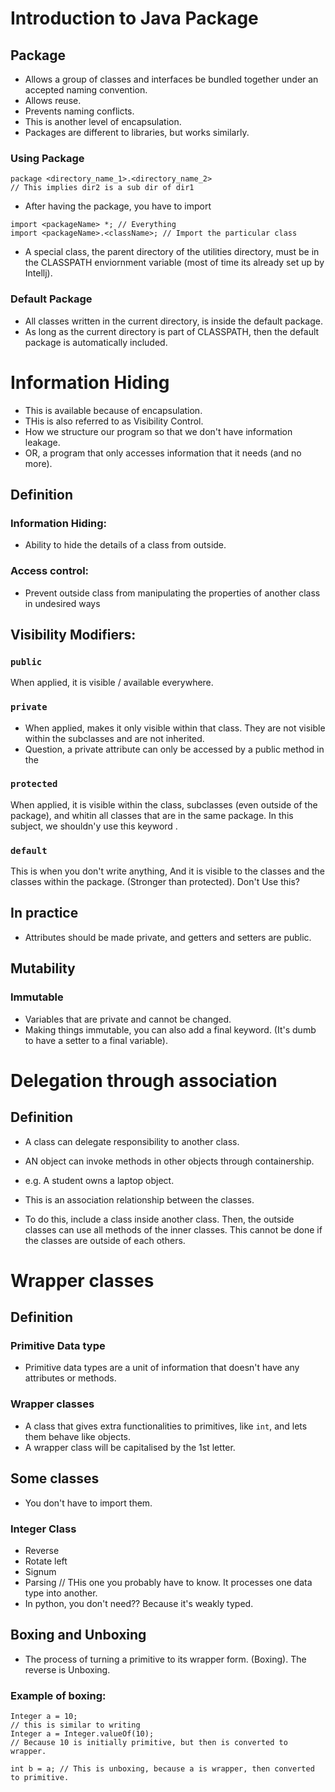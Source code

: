 # Introduction to Java Package

## Package
- Allows a group of classes and interfaces be bundled together under an accepted naming convention. 
- Allows reuse.
- Prevents naming conflicts. 
- This is another level of encapsulation. 
- Packages are different to libraries, but works similarly. 
### Using Package
```
package <directory_name_1>.<directory_name_2>
// This implies dir2 is a sub dir of dir1
```
- After having the package, you have to import
```
import <packageName> *; // Everything
import <packageName>.<className>; // Import the particular class
```
- A special class, the parent directory of the utilities directory, must be in the CLASSPATH enviornment variable (most of time its already set up by Intellj). 

### Default Package
- All classes written in the current directory, is inside the default package. 
- As long as the current directory is part of CLASSPATH, then the default package is automatically included. 
# Information Hiding
- This is available because of encapsulation. 
- THis is also referred to as Visibility Control. 
- How we structure our program so that we don't have information leakage.
- OR, a program that only accesses information that it needs (and no more).
## Definition
### Information Hiding: 
- Ability to hide the details of a class from outside. 
### Access control: 
- Prevent outside class from manipulating the properties of another class in undesired ways

## Visibility Modifiers:

### `public`
When applied, it is visible / available everywhere. 

### `private`
- When applied, makes it only visible within that class. They are not visible within the subclasses and are not inherited. 
- Question, a private attribute can only be accessed by a public method in the 
### `protected`
When applied, it is visible within the class, subclasses (even outside of the package), and whitin all classes that are in the same package. In this subject, we shouldn'y use this keyword .

### `default`
This is when you don't write anything, And it is visible to the classes and the classes within the package. (Stronger than protected). Don't Use this? 

## In practice
- Attributes should be made private, and getters and setters are public. 
## Mutability
### Immutable
- Variables that are private and cannot be changed. 
- Making things immutable, you can also add a final keyword. (It's dumb to have a setter to a final variable). 

# Delegation through association
## Definition
- A class can delegate responsibility to another class. 
- AN object can invoke methods in other objects through containership.

- e.g. A student owns a laptop object. 
- This is an association relationship between the classes. 

- To do this, include a class inside another class. Then, the outside classes can use all methods of the inner classes. This cannot be done if the classes are outside of each others. 

# Wrapper classes
## Definition
### Primitive Data type 
- Primitive data types are a unit of information that doesn't have any attributes or methods. 
### Wrapper classes
- A class that gives extra functionalities to primitives, like `int`, and lets them behave like objects. 
- A wrapper class will be capitalised by the 1st letter. 
## Some classes
- You don't have to import them. 
### Integer Class
- Reverse
- Rotate left
- Signum
- Parsing // THis one you probably have to know. It processes one data type into another. 
- In python, you don't need?? Because it's weakly typed. 

## Boxing and Unboxing
- The process of turning a primitive to its wrapper form. (Boxing). The reverse is Unboxing. 
### Example of boxing: 
```
Integer a = 10; 
// this is similar to writing
Integer a = Integer.valueOf(10);
// Because 10 is initially primitive, but then is converted to wrapper. 

int b = a; // This is unboxing, because a is wrapper, then converted to primitive. 
```
